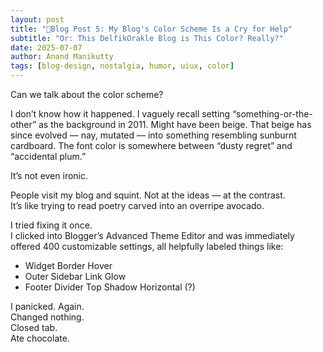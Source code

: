 ```yaml
---
layout: post
title: "🧵Blog Post 5: My Blog's Color Scheme Is a Cry for Help"
subtitle: "Or: This DelfikOrakle Blog is This Color? Really?"
date: 2025-07-07
author: Anand Manikutty
tags: [blog-design, nostalgia, humor, uiux, color]
---
```




Can we talk about the color scheme?

I don’t know how it happened. I vaguely recall setting “something-or-the-other” as the background in 2011. Might have been beige. That beige has since evolved — nay, mutated — into something resembling sunburnt cardboard. The font color is somewhere between “dusty regret” and “accidental plum.”

It’s not even ironic.

People visit my blog and squint. Not at the ideas — at the contrast.  
It’s like trying to read poetry carved into an overripe avocado.

I tried fixing it once.  
I clicked into Blogger’s Advanced Theme Editor and was immediately offered 400 customizable settings, all helpfully labeled things like:

- Widget Border Hover  
- Outer Sidebar Link Glow  
- Footer Divider Top Shadow Horizontal (?)  

I panicked. Again.  
Changed nothing.  
Closed tab.  
Ate chocolate.
